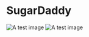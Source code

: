 # SugarDaddy

![A test image](https://github.com/borysHozh77/SugarDaddy/blob/main/screenshots/screen_1.jpg)
![A test image](https://github.com/borysHozh77/SugarDaddy/blob/main/screenshots/screen_2.jpg)

